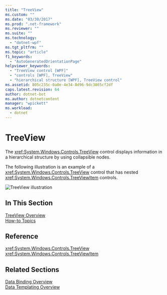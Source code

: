 ```yaml
---
title: "TreeView"
ms.custom: ""
ms.date: "03/30/2017"
ms.prod: ".net-framework"
ms.reviewer: ""
ms.suite: ""
ms.technology: 
  - "dotnet-wpf"
ms.tgt_pltfrm: ""
ms.topic: "article"
f1_keywords: 
  - "AutoGeneratedOrientationPage"
helpviewer_keywords: 
  - "TreeView control [WPF]"
  - "controls [WPF], TreeView"
  - "hierarchical structure [WPF], TreeView control"
ms.assetid: 805c235c-0a0e-4e34-8d96-9dc3865cf2df
caps.latest.revision: 64
author: dotnet-bot
ms.author: dotnetcontent
manager: "wpickett"
ms.workload: 
  - dotnet
---
```

# TreeView
The <xref:System.Windows.Controls.TreeView> control displays information in a hierarchical structure by using collapsible nodes.  
  
 The following illustration is an example of a <xref:System.Windows.Controls.TreeView> control that has nested <xref:System.Windows.Controls.TreeViewItem> controls.  
  
 ![TreeView illustration](../../../../docs/framework/wpf/controls/media/treeviewillustration.JPG "TreeViewIllustration")  
  
## In This Section  
 [TreeView Overview](../../../../docs/framework/wpf/controls/treeview-overview.md)  
 [How-to Topics](../../../../docs/framework/wpf/controls/treeview-how-to-topics.md)  
  
## Reference  
 <xref:System.Windows.Controls.TreeView>  
  <xref:System.Windows.Controls.TreeViewItem>  
  
## Related Sections  
 [Data Binding Overview](../../../../docs/framework/wpf/data/data-binding-overview.md)  
  [Data Templating Overview](../../../../docs/framework/wpf/data/data-templating-overview.md)
